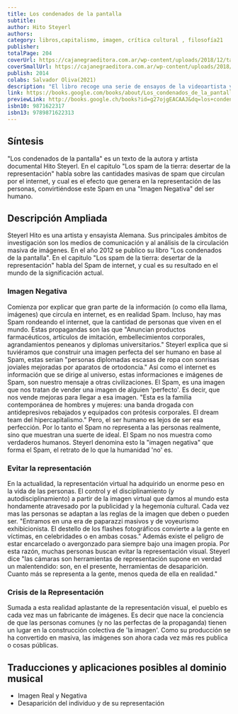 ```yaml
---
title: Los condenados de la pantalla
subtitle: 
author: Hito Steyerl
authors: 
category: libros,capitalismo, imagen, crítica cultural , filosofía21
publisher: 
totalPage: 204
coverUrl: https://cajanegraeditora.com.ar/wp-content/uploads/2018/12/tapa_HITO_alta.jpg
coverSmallUrl: https://cajanegraeditora.com.ar/wp-content/uploads/2018/12/tapa_HITO_alta.jpg
publish: 2014
colabs: Salvador Oliva(2021)
description: "El libro recoge una serie de ensayos de la videoartista y crítica Hito Steyerl, publicados en la revista e-flux, en los que se da forma a una crítica de la creación audiovisual en nuestras sociedades hipermediatizadas. En tanto la mente, las emociones y la creatividad tomaron el lugar del cuerpo como las herramientas claves para la producción de valor, es necesario rastrear qué nuevas formas de alienación han surgido en este contexto y cuál es el destino de la práctica y la imaginación política cuando las utopías y deseos colectivos se han desplazado a las pantallas. En la línea de su principal mentor, Harun Farocki, Steyerl se enfrenta al flujo de imágenes producidas por el capitalismo de la información (en especial a las imágenes-basura arrojadas en las playas de las economías digitales) a partir de un enfoque materialista, abordándolas no como representaciones sino como fragmentos del mundo, que participan de él creándolo, modificándolo y padeciendo sus leyes. Desde esta perspectiva, los formatos de baja resolución (AVI o JPEG) son interpretados como lumpenproletariados en la sociedad de clases de las apariencias, condenados por su resolución subestándar en lugar de valorados por transformar la calidad en accesibilidad; las fallas técnicas y glitches de las imágenes digitales son tratadas como heridas, huellas que testimonian la violenta dislocación que sufren al ingresar en el ciberespacio; y la imagen-spam, como una representación invisible -fabricada por máquinas, enviada por bots y capturada por filtros- que circula sin ser jamás vista por ningún ojo humano. La obra de Hito Steyerl, parafraseando a Franco 'Bifo' Berardi, funciona como una cartografía de la producción mediática en tiempos del semiocapitalismo, que describe con precisión cómo las imágenes son generadas, transportadas y consumidas hoy. Pero también como una cartografía de la sensibilidad emergente a partir de la cual imaginar hacia dónde debemos dirigirnos si queremos descubrir una nueva forma de actividad que ocupe el lugar del arte y la política."
link: https://books.google.com/books/about/Los_condenados_de_la_pantalla.html?hl=&id=g27ojgEACAAJ
previewLink: http://books.google.ch/books?id=g27ojgEACAAJ&dq=los+condenados+de+las+pantallas&hl=&as_pt=BOOKS&cd=1&source=gbs_api
isbn10: 9871622317
isbn13: 9789871622313
---
```




## Síntesis
"Los condenados de la pantalla"  es un texto de la autora y artista documental Hito Steyerl. En el capitulo "Los spam de la tierra: desertar de la representación" habla sobre las cantidades masivas de spam que circulan por el internet, y cual es el efecto que genera en la representación de las personas, convirtiéndose este Spam en una "Imagen Negativa" del ser humano.

## Descripción Ampliada
Steyerl Hito  es una artista y ensayista Alemana. Sus principales ámbitos de investigación son los medios de comunicación y al análisis de la circulación masiva de imágenes. En el año 2012 se publico su libro "Los condenados de la pantalla".
En el capitulo "Los spam de la tierra: desertar de la representación" habla del Spam de internet, y cual es su resultado en el mundo de la significación actual. 


### Imagen Negativa

Comienza por explicar que gran parte de la información (o como ella llama, imágenes) que circula en internet, es en realidad Spam. Incluso, hay mas Spam rondeando el internet, que la cantidad de personas que viven en el mundo. Estas propagandas son las que <ref>"Anuncian productos farmacéuticos, artículos de imitación, embellecimientos corporales, agrandamientos peneanos y diplomas universitarios."</ref>
Steyerl explica que si tuviéramos que construir una imagen perfecta del ser humano en base al Spam, estas serian <ref>"personas diplomadas escasas de ropa con sonrisas joviales mejoradas por aparatos de ortodoncia."</ref>
Así como el internet es información que se dirige al universo, estas informaciones e imágenes de Spam, son nuestro mensaje a otras civilizaciones. 
El Spam, es una imagen que nos tratan de vender una imagen de alguien 'perfecto'. Es decir, que nos vende mejoras para llegar a esa imagen. <ref>"Esta es la familia contemporánea de hombres y mujeres: una banda drogada con antidepresivos rebajados y equipados con prótesis corporales. El dream team del hipercapitalismo."</ref>
Pero, el ser humano es lejos de ser esa perfección. Por lo tanto el Spam no representa a las personas realmente, sino que muestran una suerte de ideal. El Spam no nos muestra como verdaderos humanos. Steyerl denomina esto la "imagen negativa" que forma el Spam, el retrato de lo que la humanidad 'no' es.

### Evitar la representación

En la actualidad, la representación virtual ha adquirido un enorme peso en la vida de las personas. El control y el disciplinamiento (y autodisciplinamiento) a partir de la imagen virtual que damos al mundo esta hondamente atravesado por la publicidad y la hegemonía cultural. Cada vez mas las personas se adaptan a las reglas de la imagen que deben o pueden ser. 
<ref>"Entramos en una era de paparazzi masivos y de voyeurismo exhibicionista. El destello de los flashes fotográficos convierte a la gente en víctimas, en celebridades o en ambas cosas."</ref>
Además existe el peligro de estar encarcelado o avergonzado para siempre bajo una imagen propia. 
Por esta razón, muchas personas buscan evitar la representación visual. Steyerl dice  <ref>"las cámaras son herramientas de representación supone en verdad un malentendido: son, en el presente, herramientas de desaparición. Cuanto más se representa a la gente, menos queda de ella en realidad."</ref>


### Crisis de la Representación

Sumada a esta realidad aplastante de la representación visual, el pueblo es cada vez mas un fabricante de imágenes. Es decir que nace la conciencia de que las personas comunes (y no las perfectas de la propaganda) tienen un lugar en la construcción colectiva de 'la imagen'. <ref>Como su producción se ha convertido en masiva, las imágenes son ahora cada vez más res publica o cosas públicas.</ref>


## Traducciones y aplicaciones posibles al dominio musical
* Imagen Real y Negativa
* Desaparición del individuo y de su representación


